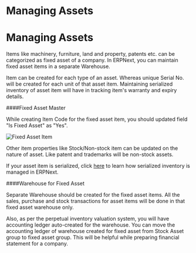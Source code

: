 <h1>Managing Assets</h1>

<h1>Managing Assets</h1>

Items like machinery, furniture, land and property, patents etc. can be categorized as fixed asset of a company. In ERPNext, you can maintain fixed asset items in a separate Warehouse.

Item can be created for each type of an asset. Whereas unique Serial No. will be created for each unit of that asset item. Maintaining serialized inventory of asset item will have in tracking item's warranty and expiry details.

####Fixed Asset Master

While creating Item Code for the fixed asset item, you should updated field "Is Fixed Asset" as "Yes".

![Fixed Asset Item]({{docs_base_url}}/assets/img/articles/$SGrab_383.png)

Other item properties like Stock/Non-stock item can be updated on the nature of asset. Like patent and trademarks will be non-stock assets.

If your asset item is serialized, click [here](https://erpnext.com/user-guide/stock/serialized-inventory) to learn how serialized inventory is managed in ERPNext.

####Warehouse for Fixed Asset

Separate Warehouse should be created for the fixed asset items. All the sales, purchase and stock transactions for asset items will be done in that fixed asset warehouse only.

Also, as per the perpetual inventory valuation system, you will have accounting ledger auto-created for the warehouse. You can move the accounting ledger of warehouse created for fixed asset from Stock Asset group to fixed asset group. This will be helpful while preparing financial statement for a company.
<!-- markdown -->